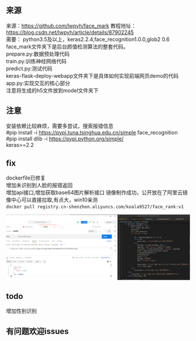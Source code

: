 ## 来源
来源：https://github.com/lwpyh/face_mark
教程地址：https://blog.csdn.net/lwpyh/article/details/87902245  
需要：
python3.5及以上，keras2.2.4,face_recognition1.0.0,glob2 0.6  
face_mark文件夹下是后台颜值检测算法的整套代码。  
prepare.py:数据预处理代码  
train.py:训练神经网络代码  
predict.py:测试代码  
keras-flask-deploy-webapp文件夹下是具体如何实现前端网页demo的代码  
app.py:实现交互的核心部分  
注意将生成的h5文件放到model文件夹下  

## 注意
安装依赖比较麻烦，需要多尝试，搜索报错信息  
#pip install -i https://pypi.tuna.tsinghua.edu.cn/simple face_recognition  
#pip install dlib -i https://pypi.python.org/simple/  
keras>=2.2  

## fix
dockerfile已修复  
增加未识别到人脸的报错返回  
增加api接口,增加获取base64图片解析接口
镜像制作成功，公开放在了阿里云镜像中心可以直接拉取,有点大，win10亲测   
`docker pull registry.cn-shenzhen.aliyuncs.com/koala9527/face_rank:v1`  


![效果图片](https://github.com/koala9527/face_rank/blob/main/%E5%BE%AE%E4%BF%A1%E6%88%AA%E5%9B%BE_20210808194904.png)  
## todo
增加性别识别  

## 有问题欢迎issues

